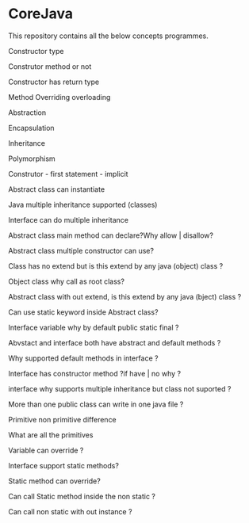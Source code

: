 # CoreJava

This repository contains all the below concepts programmes.


Constructor type

Construtor method or not

Constructor has return type

Method Overriding overloading

Abstraction

Encapsulation

Inheritance

Polymorphism

Construtor - first statement - implicit

Abstract class can instantiate

Java multiple inheritance supported (classes)

Interface can do multiple inheritance

Abstract class main method can declare?Why allow | disallow?

Abstract class multiple constructor can use?

Class has no extend but is this extend by any java (object) class ?

Object class why call as root class?

Abstract class with out extend, is this extend by any java (bject) class ?

Can use static keyword inside Abstract class?

Interface variable why by default public static final ?

Abvstact and interface both have abstract and default methods ?

Why supported default methods in interface ?

Interface has constructor method ?if have | no why ?

interface why supports multiple inheritance but class not suported ?

More than one public class can write in one java file ?

Primitive non primitive difference

What are all the primitives

Variable can override ?

Interface support static methods?

Static method can override?

Can call Static method inside the non static ?

Can call non static with out instance ?
